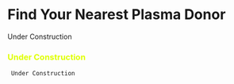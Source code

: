 # Find Your Nearest Plasma Donor

<div class="text-gray-dark mb-2">
  Under  Construction
</div>
<h3 style="color:#DFFF00;">Under  Construction</h3>

```diff
 Under Construction

```

